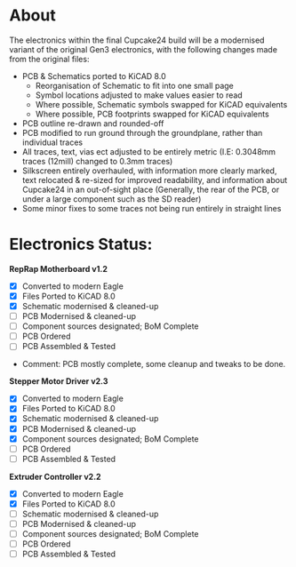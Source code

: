 # About
The electronics within the final Cupcake24 build will be a modernised variant of the original Gen3 electronics, with the following changes made from the original files:

- PCB & Schematics ported to KiCAD 8.0
  - Reorganisation of Schematic to fit into one small page
  - Symbol locations adjusted to make values easier to read
  - Where possible, Schematic symbols swapped for KiCAD equivalents
  - Where possible, PCB footprints swapped for KiCAD equivalents
- PCB outline re-drawn and rounded-off
- PCB modified to run ground through the groundplane, rather than individual traces
- All traces, text, vias ect adjusted to be entirely metric (I.E: 0.3048mm traces (12mill) changed to 0.3mm traces)
- Silkscreen entirely overhauled, with information more clearly marked, text relocated & re-sized for improved readability, and information about Cupcake24 in an out-of-sight place (Generally, the rear of the PCB, or under a large component such as the SD reader)
- Some minor fixes to some traces not being run entirely in straight lines


# Electronics Status:

**RepRap Motherboard v1.2**
- [x] Converted to modern Eagle
- [x] Files Ported to KiCAD 8.0
- [x] Schematic modernised & cleaned-up
- [ ] PCB Modernised & cleaned-up
- [ ] Component sources designated; BoM Complete
- [ ] PCB Ordered
- [ ] PCB Assembled & Tested
- Comment: PCB mostly complete, some cleanup and tweaks to be done.

**Stepper Motor Driver v2.3**
- [x] Converted to modern Eagle
- [x] Files Ported to KiCAD 8.0
- [x] Schematic modernised & cleaned-up
- [x] PCB Modernised & cleaned-up
- [x] Component sources designated; BoM Complete
- [ ] PCB Ordered
- [ ] PCB Assembled & Tested

**Extruder Controller v2.2**
- [x] Converted to modern Eagle
- [x] Files Ported to KiCAD 8.0
- [ ] Schematic modernised & cleaned-up
- [ ] PCB Modernised & cleaned-up
- [ ] Component sources designated; BoM Complete
- [ ] PCB Ordered
- [ ] PCB Assembled & Tested